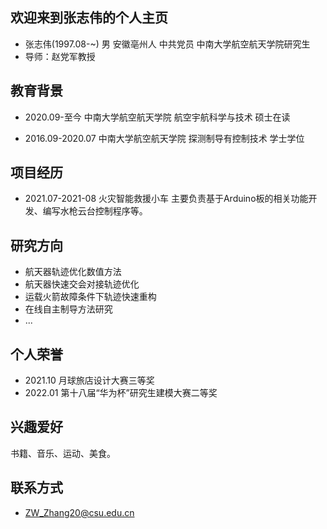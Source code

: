 ## 欢迎来到张志伟的个人主页

- 张志伟(1997.08-~)  男  安徽亳州人 中共党员  中南大学航空航天学院研究生
- 导师：赵党军教授

## 教育背景

- 2020.09-至今   中南大学航空航天学院  航空宇航科学与技术  硕士在读

- 2016.09-2020.07  中南大学航空航天学院  探测制导有控制技术  学士学位

## 项目经历
- 2021.07-2021-08  火灾智能救援小车
主要负责基于Arduino板的相关功能开发、编写水枪云台控制程序等。

## 研究方向
- 航天器轨迹优化数值方法
- 航天器快速交会对接轨迹优化
- 运载火箭故障条件下轨迹快速重构
- 在线自主制导方法研究
- ...


## 个人荣誉
- 2021.10  月球旅店设计大赛三等奖
- 2022.01  第十八届“华为杯”研究生建模大赛二等奖


## 兴趣爱好
书籍、音乐、运动、美食。

## 联系方式
- ZW_Zhang20@csu.edu.cn

